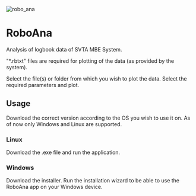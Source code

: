 
![robo_ana](https://github.com/user-attachments/assets/c8052c61-3dc8-42d2-8e45-e8fdf3a8f147)

# RoboAna
Analysis of logbook data of SVTA MBE System.

"*.rbtxt" files are required for plotting of the data (as provided by the system).


Select the file(s) or folder from which you wish to plot the data. Select the required parameters and plot.

## Usage
Download the correct version according to the OS you wish to use it on. As of now only Windows and Linux are supported. 

### Linux
Download the .exe file and run the application.

### Windows
Download the installer. Run the installation wizard to be able to use the RoboAna app on your Windows device.
